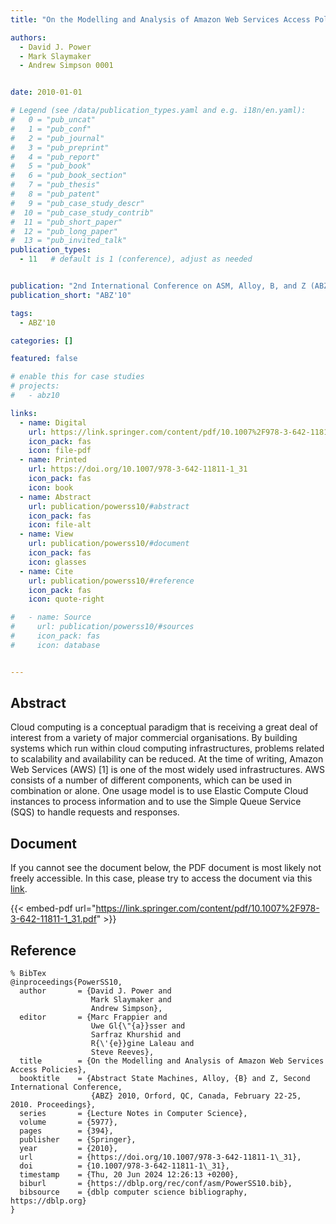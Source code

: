 ```yaml
---
title: "On the Modelling and Analysis of Amazon Web Services Access Policies"

authors:
  - David J. Power
  - Mark Slaymaker
  - Andrew Simpson 0001


date: 2010-01-01

# Legend (see /data/publication_types.yaml and e.g. i18n/en.yaml): 
#   0 = "pub_uncat"
#   1 = "pub_conf"
#   2 = "pub_journal"
#   3 = "pub_preprint"
#   4 = "pub_report"
#   5 = "pub_book"
#   6 = "pub_book_section"
#   7 = "pub_thesis"
#   8 = "pub_patent"
#   9 = "pub_case_study_descr"
#  10 = "pub_case_study_contrib"
#  11 = "pub_short_paper"
#  12 = "pub_long_paper"
#  13 = "pub_invited_talk"
publication_types:
  - 11   # default is 1 (conference), adjust as needed


publication: "2nd International Conference on ASM, Alloy, B, and Z (ABZ'10)"
publication_short: "ABZ'10"

tags:
  - ABZ'10

categories: []

featured: false

# enable this for case studies
# projects:
#   - abz10

links:
  - name: Digital
    url: https://link.springer.com/content/pdf/10.1007%2F978-3-642-11811-1_31.pdf
    icon_pack: fas
    icon: file-pdf
  - name: Printed
    url: https://doi.org/10.1007/978-3-642-11811-1_31
    icon_pack: fas
    icon: book
  - name: Abstract
    url: publication/powerss10/#abstract
    icon_pack: fas
    icon: file-alt
  - name: View
    url: publication/powerss10/#document
    icon_pack: fas
    icon: glasses
  - name: Cite
    url: publication/powerss10/#reference
    icon_pack: fas
    icon: quote-right

#   - name: Source
#     url: publication/powerss10/#sources
#     icon_pack: fas
#     icon: database


---
```


## Abstract

Cloud computing is a conceptual paradigm that is receiving a great deal of interest from a variety of major commercial organisations. By building systems which run within cloud computing infrastructures, problems related to scalability and availability can be reduced. At the time of writing, Amazon Web Services (AWS) [1] is one of the most widely used infrastructures. AWS consists of a number of different components, which can be used in combination or alone. One usage model is to use Elastic Compute Cloud instances to process information and to use the Simple Queue Service (SQS) to handle requests and responses.

## Document

If you cannot see the document below, the PDF document is most likely not freely accessible. In this case, please try to access the document via this <a href="https://link.springer.com/content/pdf/10.1007%2F978-3-642-11811-1_31.pdf">link</a>.

{{< embed-pdf url="https://link.springer.com/content/pdf/10.1007%2F978-3-642-11811-1_31.pdf" >}}

## Reference

```
% BibTex
@inproceedings{PowerSS10,
  author       = {David J. Power and
                  Mark Slaymaker and
                  Andrew Simpson},
  editor       = {Marc Frappier and
                  Uwe Gl{\"{a}}sser and
                  Sarfraz Khurshid and
                  R{\'{e}}gine Laleau and
                  Steve Reeves},
  title        = {On the Modelling and Analysis of Amazon Web Services Access Policies},
  booktitle    = {Abstract State Machines, Alloy, {B} and Z, Second International Conference,
                  {ABZ} 2010, Orford, QC, Canada, February 22-25, 2010. Proceedings},
  series       = {Lecture Notes in Computer Science},
  volume       = {5977},
  pages        = {394},
  publisher    = {Springer},
  year         = {2010},
  url          = {https://doi.org/10.1007/978-3-642-11811-1\_31},
  doi          = {10.1007/978-3-642-11811-1\_31},
  timestamp    = {Thu, 20 Jun 2024 12:26:13 +0200},
  biburl       = {https://dblp.org/rec/conf/asm/PowerSS10.bib},
  bibsource    = {dblp computer science bibliography, https://dblp.org}
}


```

<!-- # add information for case study papers (if available)
## Sources

- **Used formal method:**
  [ASM](/method/asm)
- **Resources and tools:**
  Asmeta

For more information, please contact the <a href ="mailto:silvia.bonfanti@unibg.it;arcaini@nii.ac.jp;angelo.gargantini@unibg.it;scandurra@unibg.it;elvinia.riccobene@unimi.it">authors</a>-->

